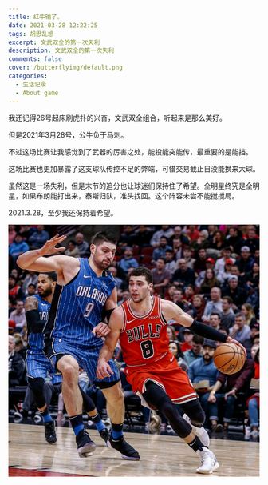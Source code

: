 ```yaml
---
title: 红牛输了。
date: 2021-03-28 12:22:25
tags: 胡思乱想
excerpt: 文武双全的第一次失利
description: 文武双全的第一次失利
comments: false
cover: /butterflyimg/default.png
categories:
  - 生活记录
  - About game
---
```


我还记得26号起床刷虎扑的兴奋，文武双全组合，听起来是那么美好。

但是2021年3月28号，公牛负于马刺。

不过这场比赛让我感觉到了武器的厉害之处，能投能突能传，最重要的是能挡。

这场比赛也更加暴露了这支球队传控不足的弊端，可惜交易截止日没能换来大球。

虽然这是一场失利，但是末节的追分也让球迷们保持住了希望。全明星终究是全明星，如果布朗能打出来，泰斯归队，准头找回。这个阵容未尝不能搅搅局。

2021.3.28，至少我还保持着希望。

![两位全明星！](bulls-lose/lll.png)


